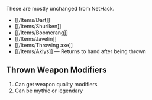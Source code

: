 These are mostly unchanged from NetHack.
- [[/Items/Dart]]
- [[/Items/Shuriken]]
- [[/Items/Boomerang]]
- [[/Items/Javelin]]
- [[/Items/Throwing axe]]
- [[/Items/Aklys]] — Returns to hand after being thrown

## Thrown Weapon Modifiers

1. Can get weapon quality modifiers
2. Can be mythic or legendary
